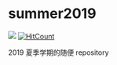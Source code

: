 # summer2019

[![](https://img.shields.io/badge/License-Apache%202.0-blue.svg?style=flat-square)](https://github.com/Blurgyy/summer2019/blob/master/LICENSE)
[![HitCount](http://hits.dwyl.io/Blurgyy/summer2019.svg)](http://hits.dwyl.io/Blurgyy/summer2019)

2019 夏季学期的随便 repository
